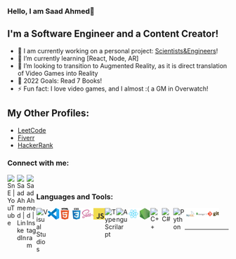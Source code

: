 ### Hello, I am Saad Ahmed👋

## I'm a Software Engineer and a Content Creator!

- 🔭 I am currently working on a personal project: [Scientists&Engineers][sne]!
- 🌱 I’m currently learning [React, Node, AR]
- 👯 I’m looking to transition to Augmented Reality, as it is direct translation of Video Games into Reality
- 🥅 2022 Goals: Read 7 Books!
- ⚡ Fun fact: I love video games, and I almost :( a GM in Overwatch!


## My Other Profiles:
- [LeetCode][leetcode]
- [Fiverr][fiverr]
- [HackerRank][hackerrank]

### Connect with me:

[<img align="left" alt="SnE | YouTube" width="22px" src="https://cdn.jsdelivr.net/npm/simple-icons@v3/icons/youtube.svg" />][youtube]
[<img align="left" alt="Saad Ahmed | LinkedIn" width="22px" src="https://cdn.jsdelivr.net/npm/simple-icons@v3/icons/linkedin.svg" />][linkedin]
[<img align="left" alt="Saad Ahmed | Instagram" width="22px" src="https://cdn.jsdelivr.net/npm/simple-icons@v3/icons/instagram.svg" />][instagram]

<br />


### Languages and Tools:

<img align="left" alt="Visual Studios" width="26px" src="https://user-images.githubusercontent.com/49253963/148599606-fb44b646-f0e2-4b1f-a90a-91fec9be86e3.png"/>
<img align="left" alt="Visual Studio Code" width="26px" src="https://raw.githubusercontent.com/github/explore/80688e429a7d4ef2fca1e82350fe8e3517d3494d/topics/visual-studio-code/visual-studio-code.png" />
<img align="left" alt="HTML5" width="26px" src="https://raw.githubusercontent.com/github/explore/80688e429a7d4ef2fca1e82350fe8e3517d3494d/topics/html/html.png" />
<img align="left" alt="CSS3" width="26px" src="https://raw.githubusercontent.com/github/explore/80688e429a7d4ef2fca1e82350fe8e3517d3494d/topics/css/css.png" />
<img align="left" alt="Sass" width="26px" src="https://raw.githubusercontent.com/github/explore/80688e429a7d4ef2fca1e82350fe8e3517d3494d/topics/sass/sass.png" />
<img align="left" alt="JavaScript" width="26px" src="https://raw.githubusercontent.com/github/explore/80688e429a7d4ef2fca1e82350fe8e3517d3494d/topics/javascript/javascript.png" />
<img align="left" alt="TypeScript" width="26px" src="https://user-images.githubusercontent.com/49253963/148599157-c5351d3e-8f88-427f-bcad-98b2b4ecf757.png"/>
<img align="left" alt="Angular" width="26px" src="https://cdn4.iconfinder.com/data/icons/logos-and-brands/512/21_Angular_logo_logos-512.png" />
<img align="left" alt="React" width="26px" src="https://raw.githubusercontent.com/github/explore/80688e429a7d4ef2fca1e82350fe8e3517d3494d/topics/react/react.png" />
<img align="left" alt="Node.js" width="26px" src="https://raw.githubusercontent.com/github/explore/80688e429a7d4ef2fca1e82350fe8e3517d3494d/topics/nodejs/nodejs.png" />
<img align="left" alt="C++" width="26px" src="https://user-images.githubusercontent.com/49253963/148599068-67328b8c-f4c7-4f16-8665-37382385cc0a.png"/>
<img align="left" alt="C#" width="26px" src="https://user-images.githubusercontent.com/49253963/148599483-75409e35-3845-4831-a43c-1361160d8cc6.png"/>
<img align="left" alt="Python" width="26px" src="https://user-images.githubusercontent.com/49253963/148599111-52c6fa17-d18c-4400-ba48-34a01e542f65.png"/>
<img align="left" alt="MySQL" width="26px" src="https://raw.githubusercontent.com/github/explore/80688e429a7d4ef2fca1e82350fe8e3517d3494d/topics/mysql/mysql.png" />
<img align="left" alt="MongoDB" width="26px" src="https://raw.githubusercontent.com/github/explore/80688e429a7d4ef2fca1e82350fe8e3517d3494d/topics/mongodb/mongodb.png" />
<img align="left" alt="Git" width="26px" src="https://raw.githubusercontent.com/github/explore/80688e429a7d4ef2fca1e82350fe8e3517d3494d/topics/git/git.png" />

<br />

<br />

---

[youtube]: https://www.youtube.com/channel/UC5G6kQq4KUmPa3Pjvkh_8Lw
[instagram]: https://www.instagram.com/saad18910/
[linkedin]: https://www.linkedin.com/in/saad-ahmed-907988181/
[sne]: https://scientistsandengineers-243ca.web.app
[fiverr]: https://www.fiverr.com/saad189
[leetcode]: https://leetcode.com/saad189/
[linkedIn]: https://www.linkedin.com/in/saad-ahmed-907988181/
[hackerrank]: https://www.hackerrank.com/saad18910

